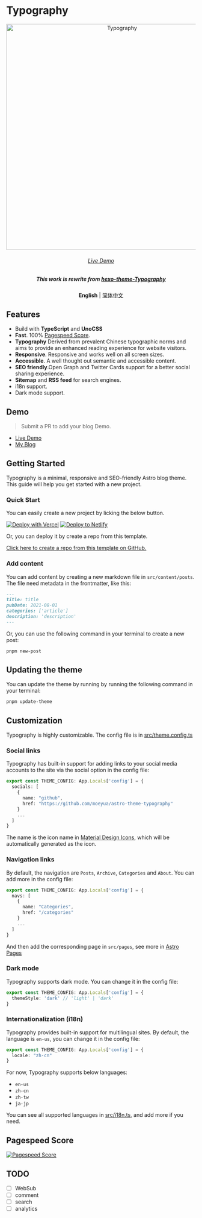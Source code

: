 # Typography

<p align='center'>
  <img src='./public/typograph-og.jpg' alt='Typography' width='600'/>
</p>

<h6 align='center'>
<a href="https://astro-theme-typography.vercel.app/">Live Demo</a>
</h6>
<h5 align='center'>
<b>This work is rewrite from <a href="https://github.com/sumimakito/hexo-theme-typography">hexo-theme-Typography</a></b>
</h5>
<p align='center'>
<b>English</b> | <a href="./README.zh-CN.md">简体中文</a>
</p>



## Features

- Build with **TypeScript** and **UnoCSS**
- **Fast**. 100% [Pagespeed Score](https://pagespeed.web.dev/analysis/https-astro-theme-typography-vercel-app/j34nq9tx0s?form_factor=desktop).
- **Typography** Derived from prevalent Chinese typographic norms and aims to provide an enhanced reading experience for website visitors.
- **Responsive**. Responsive and works well on all screen sizes.
- **Accessible**. A well thought out semantic and accessible content.
- **SEO friendly**.Open Graph and Twitter Cards support for a better social sharing experience.
- **Sitemap** and **RSS feed** for search engines.
- i18n support.
- Dark mode support.

## Demo

> Submit a PR to add your blog Demo.

- [Live Demo](https://astro-theme-typography.vercel.app/)
- [My Blog](https://blog.moeyua.com/)

## Getting Started

Typography is a minimal, responsive and SEO-friendly Astro blog theme. This guide will help you get started with a new project. 

### Quick Start

You can easily create a new project by licking the below button.

[![Deploy with Vercel](https://vercel.com/button)](https://vercel.com/new/clone?repository-url=https%3A%2F%2Fgithub.com%2Fmoeyua%2Fastro-theme-typography)
[![Deploy to Netlify](https://www.netlify.com/img/deploy/button.svg)](https://app.netlify.com/start/deploy?repository=https%3A%2F%2Fgithub.com%2Fmoeyua%2Fastro-theme-typography)

Or, you can deploy it by create a repo from this template.

[Click here to create a repo from this template on GitHub.](https://github.com/new?template_name=astro-theme-typography&template_owner=moeyua)

### Add content

You can add content by creating a new markdown file in `src/content/posts`. The file need metadata in the frontmatter, like this:

```md
---
title: title
pubDate: 2021-08-01
categories: ['article']
description: 'description'
---
```

Or, you can use the following command in your terminal to create a new post:

```bash
pnpm new-post
```

## Updating the theme

You can update the theme by running by running the following command in your terminal:

```bash
pnpm update-theme
```

## Customization

Typography is highly customizable. The config file is in [src/theme.config.ts](src/theme.config.ts)

### Social links

Typography has built-in support for adding links to your social media accounts to the site via the social option in the config file:

```ts
export const THEME_CONFIG: App.Locals['config'] = {
  socials: [
    {
      name: "github",
      href: "https://github.com/moeyua/astro-theme-typography"
    }
    ...
  ]
}
```

The name is the icon name in [Material Design Icons](https://pictogrammers.com/library/mdi/),
which will be automatically generated as the icon.

### Navigation links

By default, the navigation are `Posts`, `Archive`, `Categories` and `About`. You can add more in the config file:

```ts
export const THEME_CONFIG: App.Locals['config'] = {
  navs: [
    {
      name: "Categories",
      href: "/categories"
    }
    ...
  ]
}
```

And then add the corresponding page in `src/pages`, see more in [Astro Pages](https://docs.astro.build/en/core-concepts/astro-pages/)

### Dark mode

Typography supports dark mode. You can change it in the config file:

```ts
export const THEME_CONFIG: App.Locals['config'] = {
  themeStyle: 'dark' // 'light' | 'dark'
}
```


### Internationalization (i18n)

Typography provides built-in support for multilingual sites. By default, the language is `en-us`, you can change it in the config file:

```ts
export const THEME_CONFIG: App.Locals['config'] = {
  locale: "zh-cn"
}
```

For now, Typography supports below languages:

- `en-us`
- `zh-cn`
- `zh-tw`
- `ja-jp`

You can see all supported languages in [src/i18n.ts](src/i18n.ts), and add more if you need.

## Pagespeed Score

[![Pagespeed Score](https://github.com/moeyua/astro-theme-typography/assets/45156493/2272f576-d6ff-49ef-a294-5c2acf365907)](https://pagespeed.web.dev/analysis/https-astro-theme-typography-vercel-app/j34nq9tx0s?form_factor=desktop)

## TODO 

- [ ] WebSub
- [ ] comment
- [ ] search
- [ ] analytics
